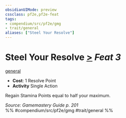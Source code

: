 ```yaml
---
obsidianUIMode: preview
cssclass: pf2e,pf2e-feat
tags:
- compendium/src/pf2e/gmg
- trait/general
aliases: ["Steel Your Resolve"]
---
```

# Steel Your Resolve  [>](/rules/core-rulebook/chapter-9-playing-the-game.md#Actions "Single Action") *Feat 3*  
[general](/rules/traits/general.md)  

- **Cost**: 1 Resolve Point
- **Activity** Single Action

Regain Stamina Points equal to half your maximum.

*Source: Gamemastery Guide p. 201*  
%% #compendium/src/pf2e/gmg #trait/general %%